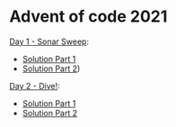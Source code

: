# Advent of code 2021


[Day 1 - Sonar Sweep](https://adventofcode.com/2021/day/1):
- [Solution Part 1](day_01_sonar_sweep/part_1.py)
- [Solution Part 2](day_01_sonar_sweep/part_2.py))

[Day 2 - Dive!](https://adventofcode.com/2021/day/2):
- [Solution Part 1](day_02_dive/part_1.py)
- [Solution Part 2](day_02_dive/part_2.py)